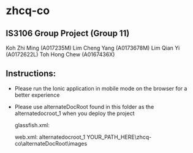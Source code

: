 # zhcq-co

## IS3106 Group Project (Group 11)
Koh Zhi Ming (A017235M)
Lim Cheng Yang (A0173678M)
Lim Qian Yi (A0172622L)
Toh Hong Chew (A0167436X)



## Instructions:
- Please run the Ionic application in mobile mode on the browser for a better experience
- Please use alternateDocRoot found in this folder as the alternatedocroot_1 when you deploy the project

    glassfish.xml:
        <property name="alternatedocroot_1" value="from=/images/* dir=YOUR_PATH_HERE\zhcq-co\alternateDocRoot"/>
        
    web.xml:
        <context-param>
            <param-name>alternatedocroot_1</param-name>
            <param-value>YOUR_PATH_HERE\zhcq-co\alternateDocRoot\images</param-value>
        </context-param>
            
    

